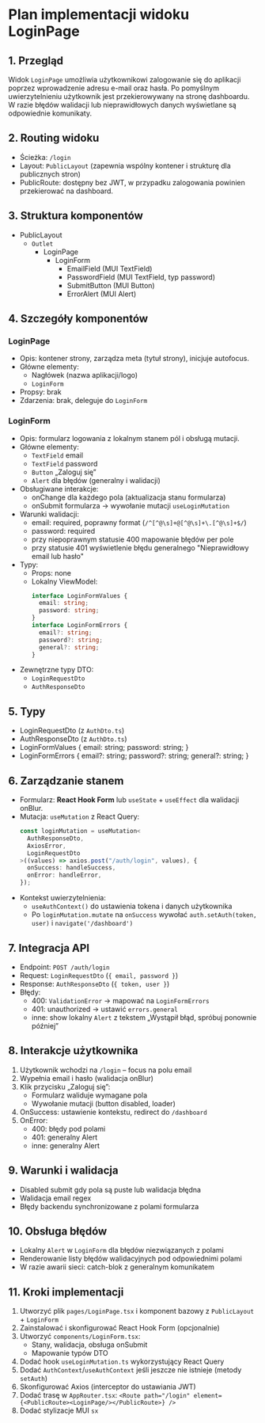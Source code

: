 # Plan implementacji widoku LoginPage

## 1. Przegląd

Widok `LoginPage` umożliwia użytkownikowi zalogowanie się do aplikacji poprzez wprowadzenie adresu e-mail oraz hasła. Po pomyślnym uwierzytelnieniu użytkownik jest przekierowywany na stronę dashboardu. W razie błędów walidacji lub nieprawidłowych danych wyświetlane są odpowiednie komunikaty.

## 2. Routing widoku

- Ścieżka: `/login`
- Layout: `PublicLayout` (zapewnia wspólny kontener i strukturę dla publicznych stron)
- PublicRoute: dostępny bez JWT, w przypadku zalogowania powinien przekierować na dashboard.

## 3. Struktura komponentów

- PublicLayout
  - `Outlet`
    - LoginPage
      - LoginForm
        - EmailField (MUI TextField)
        - PasswordField (MUI TextField, typ password)
        - SubmitButton (MUI Button)
        - ErrorAlert (MUI Alert)

## 4. Szczegóły komponentów

### LoginPage

- Opis: kontener strony, zarządza meta (tytuł strony), inicjuje autofocus.
- Główne elementy:
  - Nagłówek (nazwa aplikacji/logo)
  - `LoginForm`
- Propsy: brak
- Zdarzenia: brak, deleguje do `LoginForm`

### LoginForm

- Opis: formularz logowania z lokalnym stanem pól i obsługą mutacji.
- Główne elementy:
  - `TextField` email
  - `TextField` password
  - `Button` „Zaloguj się”
  - `Alert` dla błędów (generalny i walidacji)
- Obsługiwane interakcje:
  - onChange dla każdego pola (aktualizacja stanu formularza)
  - onSubmit formularza -> wywołanie mutacji `useLoginMutation`
- Warunki walidacji:
  - email: required, poprawny format (`/^[^@\s]+@[^@\s]+\.[^@\s]+$/`)
  - password: required
  - przy niepoprawnym statusie 400 mapowanie błędów per pole
  - przy statusie 401 wyświetlenie błędu generalnego "Nieprawidłowy email lub hasło"
- Typy:
  - Props: none
  - Lokalny ViewModel:
    ```ts
    interface LoginFormValues {
      email: string;
      password: string;
    }
    interface LoginFormErrors {
      email?: string;
      password?: string;
      general?: string;
    }
    ```
- Zewnętrzne typy DTO:
  - `LoginRequestDto`
  - `AuthResponseDto`

## 5. Typy

- LoginRequestDto (z `AuthDto.ts`)
- AuthResponseDto (z `AuthDto.ts`)
- LoginFormValues { email: string; password: string; }
- LoginFormErrors { email?: string; password?: string; general?: string; }

## 6. Zarządzanie stanem

- Formularz: **React Hook Form** lub `useState` + `useEffect` dla walidacji onBlur.
- Mutacja: `useMutation` z React Query:
  ```ts
  const loginMutation = useMutation<
    AuthResponseDto,
    AxiosError,
    LoginRequestDto
  >((values) => axios.post("/auth/login", values), {
    onSuccess: handleSuccess,
    onError: handleError,
  });
  ```
- Kontekst uwierzytelnienia:
  - `useAuthContext()` do ustawienia tokena i danych użytkownika
  - Po `loginMutation.mutate` na `onSuccess` wywołać `auth.setAuth(token, user)` i `navigate('/dashboard')`

## 7. Integracja API

- Endpoint: `POST /auth/login`
- Request: `LoginRequestDto` (`{ email, password }`)
- Response: `AuthResponseDto` (`{ token, user }`)
- Błędy:
  - 400: `ValidationError` -> mapować na `LoginFormErrors`
  - 401: unauthorized -> ustawić `errors.general`
  - inne: show lokalny `Alert` z tekstem „Wystąpił błąd, spróbuj ponownie później”

## 8. Interakcje użytkownika

1. Użytkownik wchodzi na `/login` – focus na polu email
2. Wypełnia email i hasło (walidacja onBlur)
3. Klik przycisku „Zaloguj się”:
   - Formularz waliduje wymagane pola
   - Wywołanie mutacji (button disabled, loader)
4. OnSuccess: ustawienie kontekstu, redirect do `/dashboard`
5. OnError:
   - 400: błędy pod polami
   - 401: generalny Alert
   - inne: generalny Alert

## 9. Warunki i walidacja

- Disabled submit gdy pola są puste lub walidacja błędna
- Walidacja email regex
- Błędy backendu synchronizowane z polami formularza

## 10. Obsługa błędów

- Lokalny `Alert` w `LoginForm` dla błędów niezwiązanych z polami
- Renderowanie listy błędów walidacyjnych pod odpowiednimi polami
- W razie awarii sieci: catch-blok z generalnym komunikatem

## 11. Kroki implementacji

1. Utworzyć plik `pages/LoginPage.tsx` i komponent bazowy z `PublicLayout` + `LoginForm`
2. Zainstalować i skonfigurować React Hook Form (opcjonalnie)
3. Utworzyć `components/LoginForm.tsx`:
   - Stany, walidacja, obsługa onSubmit
   - Mapowanie typów DTO
4. Dodać hook `useLoginMutation.ts` wykorzystujący React Query
5. Dodać `AuthContext`/`useAuthContext` jeśli jeszcze nie istnieje (metody `setAuth`)
6. Skonfigurować Axios (interceptor do ustawiania JWT)
7. Dodać trasę w `AppRouter.tsx`: `<Route path="/login" element={<PublicRoute><LoginPage/></PublicRoute>} />`
8. Dodać stylizacje MUI `sx`
